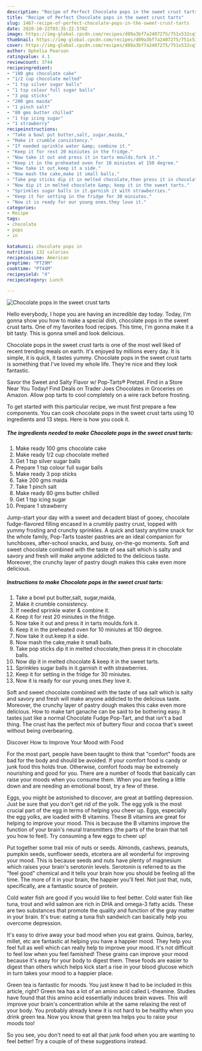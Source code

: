 ```yaml
---
description: "Recipe of Perfect Chocolate pops in the sweet crust tarts"
title: "Recipe of Perfect Chocolate pops in the sweet crust tarts"
slug: 1467-recipe-of-perfect-chocolate-pops-in-the-sweet-crust-tarts
date: 2020-10-22T03:35:22.578Z
image: https://img-global.cpcdn.com/recipes/d89a3bf7a2407275/751x532cq70/chocolate-pops-in-the-sweet-crust-tarts-recipe-main-photo.jpg
thumbnail: https://img-global.cpcdn.com/recipes/d89a3bf7a2407275/751x532cq70/chocolate-pops-in-the-sweet-crust-tarts-recipe-main-photo.jpg
cover: https://img-global.cpcdn.com/recipes/d89a3bf7a2407275/751x532cq70/chocolate-pops-in-the-sweet-crust-tarts-recipe-main-photo.jpg
author: Ophelia Pearson
ratingvalue: 4.1
reviewcount: 3744
recipeingredient:
- "100 gms chocolate cake"
- "1/2 cup chocolate melted"
- "1 tsp silver sugar balls"
- "1 tsp colour full sugar balls"
- "3 pop sticks"
- "200 gms maida"
- "1 pinch salt"
- "80 gms butter chilled"
- "1 tsp icing sugar"
- "1 strawberry"
recipeinstructions:
- "Take a bowl put butter,salt, sugar,maida,"
- "Make it crumble consistency."
- "If needed sprinkle water &amp; combine it."
- "Keep it for rest 20 miniutes in the fridge."
- "Now take it out and press it in tarts moulds.fork it."
- "Keep it in the preheated oven for 10 miniutes at 150 degree."
- "Now take it out.keep it a side."
- "Now mash the cake,make it small balls."
- "Take pop sticks dip it in melted chocolate,then press it in chocolate balls."
- "Now dip it in melted chocolate &amp; keep it in the sweet tarts."
- "Sprinkles sugar balls in it.garnish it with strawberries."
- "Keep it for setting in the fridge for 30 miniutes."
- "Now it is ready for our young ones.they love it."
categories:
- Recipe
tags:
- chocolate
- pops
- in

katakunci: chocolate pops in 
nutrition: 132 calories
recipecuisine: American
preptime: "PT29M"
cooktime: "PT44M"
recipeyield: "4"
recipecategory: Lunch

---
```



![Chocolate pops in the sweet crust tarts](https://img-global.cpcdn.com/recipes/d89a3bf7a2407275/751x532cq70/chocolate-pops-in-the-sweet-crust-tarts-recipe-main-photo.jpg)

Hello everybody, I hope you are having an incredible day today. Today, I'm gonna show you how to make a special dish, chocolate pops in the sweet crust tarts. One of my favorites food recipes. This time, I'm gonna make it a bit tasty. This is gonna smell and look delicious.

Chocolate pops in the sweet crust tarts is one of the most well liked of recent trending meals on earth. It's enjoyed by millions every day. It is simple, it is quick, it tastes yummy. Chocolate pops in the sweet crust tarts is something that I've loved my whole life. They're nice and they look fantastic.

Savor the Sweet and Salty Flavor w/ Pop-Tarts® Pretzel. Find in a Store Near You Today! Find Deals on Trader Joes Chocolates in Groceries on Amazon. Allow pop tarts to cool completely on a wire rack before frosting.


To get started with this particular recipe, we must first prepare a few components. You can cook chocolate pops in the sweet crust tarts using 10 ingredients and 13 steps. Here is how you cook it.

<!--inarticleads1-->

##### The ingredients needed to make Chocolate pops in the sweet crust tarts:

1. Make ready 100 gms chocolate cake
1. Make ready 1/2 cup chocolate melted
1. Get 1 tsp silver sugar balls
1. Prepare 1 tsp colour full sugar balls
1. Make ready 3 pop sticks
1. Take 200 gms maida
1. Take 1 pinch salt
1. Make ready 80 gms butter chilled
1. Get 1 tsp icing sugar
1. Prepare 1 strawberry


Jump-start your day with a sweet and decadent blast of gooey, chocolate fudge-flavored filling encased in a crumbly pastry crust, topped with yummy frosting and crunchy sprinkles. A quick and tasty anytime snack for the whole family, Pop-Tarts toaster pastries are an ideal companion for lunchboxes, after-school snacks, and busy, on-the-go moments. Soft and sweet chocolate combined with the taste of sea salt which is salty and savory and fresh will make anyone addicted to the delicious taste. Moreover, the crunchy layer of pastry dough makes this cake even more delicious. 

<!--inarticleads2-->

##### Instructions to make Chocolate pops in the sweet crust tarts:

1. Take a bowl put butter,salt, sugar,maida,
1. Make it crumble consistency.
1. If needed sprinkle water &amp; combine it.
1. Keep it for rest 20 miniutes in the fridge.
1. Now take it out and press it in tarts moulds.fork it.
1. Keep it in the preheated oven for 10 miniutes at 150 degree.
1. Now take it out.keep it a side.
1. Now mash the cake,make it small balls.
1. Take pop sticks dip it in melted chocolate,then press it in chocolate balls.
1. Now dip it in melted chocolate &amp; keep it in the sweet tarts.
1. Sprinkles sugar balls in it.garnish it with strawberries.
1. Keep it for setting in the fridge for 30 miniutes.
1. Now it is ready for our young ones.they love it.


Soft and sweet chocolate combined with the taste of sea salt which is salty and savory and fresh will make anyone addicted to the delicious taste. Moreover, the crunchy layer of pastry dough makes this cake even more delicious. How to make tart ganache can be said to be bothering easy. It tastes just like a normal Chocolate Fudge Pop-Tart, and that isn&#39;t a bad thing. The crust has the perfect mix of buttery flour and cocoa that&#39;s sweet without being overbearing. 

Discover How to Improve Your Mood with Food


For the most part, people have been taught to think that "comfort" foods are bad for the body and should be avoided. If your comfort food is candy or junk food this holds true. Otherwise, comfort foods may be extremely nourishing and good for you. There are a number of foods that basically can raise your moods when you consume them. When you are feeling a little down and are needing an emotional boost, try a few of these.

Eggs, you might be astonished to discover, are great at battling depression. Just be sure that you don't get rid of the yolk. The egg yolk is the most crucial part of the egg in terms of helping you cheer up. Eggs, especially the egg yolks, are loaded with B vitamins. These B vitamins are great for helping to improve your mood. This is because the B vitamins improve the function of your brain's neural transmitters (the parts of the brain that tell you how to feel). Try consuming a few eggs to cheer up!

Put together some trail mix of nuts or seeds. Almonds, cashews, peanuts, pumpkin seeds, sunflower seeds, etcetera are all wonderful for improving your mood. This is because seeds and nuts have plenty of magnesium which raises your brain's serotonin levels. Serotonin is referred to as the "feel good" chemical and it tells your brain how you should be feeling all the time. The more of it in your brain, the happier you'll feel. Not just that, nuts, specifically, are a fantastic source of protein.

Cold water fish are good if you would like to feel better. Cold water fish like tuna, trout and wild salmon are rich in DHA and omega-3 fatty acids. These are two substances that promote the quality and function of the gray matter in your brain. It's true: eating a tuna fish sandwich can basically help you overcome depression. 

It's easy to drive away your bad mood when you eat grains. Quinoa, barley, millet, etc are fantastic at helping you have a happier mood. They help you feel full as well which can really help to improve your mood. It's not difficult to feel low when you feel famished! These grains can improve your mood because it's easy for your body to digest them. These foods are easier to digest than others which helps kick start a rise in your blood glucose which in turn takes your mood to a happier place.

Green tea is fantastic for moods. You just knew it had to be included in this article, right? Green tea has a lot of an amino acid called L-theanine. Studies have found that this amino acid essentially induces brain waves. This will improve your brain's concentration while at the same relaxing the rest of your body. You probably already knew it is not hard to be healthy when you drink green tea. Now you know that green tea helps you to raise your moods too!

So you see, you don't need to eat all that junk food when you are wanting to feel better! Try  a  couple of  of  these  suggestions  instead.

